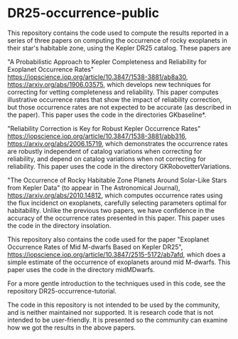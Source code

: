 # DR25-occurrence-public
This repository contains the code used to compute the results reported in a series of three papers on computing the occurrence of rocky exoplanets in their star's habitable zone, using the Kepler DR25 catalog.  These papers are

"A Probabilistic Approach to Kepler Completeness and Reliability for Exoplanet Occurrence Rates" https://iopscience.iop.org/article/10.3847/1538-3881/ab8a30, https://arxiv.org/abs/1906.03575, which develops new techniques for correcting for vetting completeness and reliability.  This paper computes illustrative occurrence rates that show the impact of reliability correction, but those occurrence rates are not expected to be accurate (as described in the paper).  This paper uses the code in the directories GKbaseline*.  

"Reliability Correction is Key for Robust Kepler Occurrence Rates" https://iopscience.iop.org/article/10.3847/1538-3881/abb316, https://arxiv.org/abs/2006.15719, which demonstrates the occurrence rates are robustly independent of catalog variations when correcting for reliability, and depend on catalog variations when not correcting for reliability.  This paper uses the code in the directory GKRobovetterVariations.

"The Occurrence of Rocky Habitable Zone Planets Around Solar-Like Stars from Kepler Data" (to appear in The Astronomical Journal), https://arxiv.org/abs/2010.14812, which computes occurrence rates using the flux incidenct on exoplanets, carefully selecting parameters optimal for habitability.  Unlike the previous two papers, we have confidence in the accuracy of the occurrence rates presented in this paper.  This paper uses the code in the directory insolation.

This repository also contains the code used for the paper "Exoplanet Occurrence Rates of Mid M-dwarfs Based on Kepler DR25", https://iopscience.iop.org/article/10.3847/2515-5172/ab7afd, which does a simple estimate of the occurrence of exoplanets around mid M-dwarfs.  This paper uses the code in the directory midMDwarfs.

For a more gentle introduction to the techniques used in this code, see the repository DR25-occurrence-tutorial.

The code in this repository is not intended to be used by the community, and is neither maintained nor supported.  It is research code that is not intended to be user-friendly.  It is presented so the community can examine how we got the results in the above papers. 
